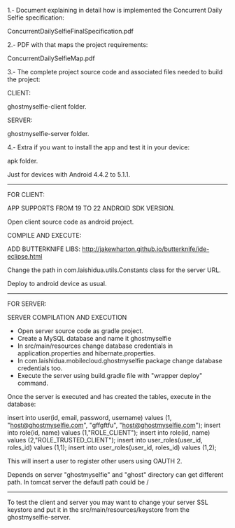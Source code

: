 
1.- Document explaining in detail how is implemented the Concurrent Daily Selfie specification:

ConcurrentDailySelfieFinalSpecification.pdf

2.- PDF with that maps the project requirements:

ConcurrentDailySelfieMap.pdf

3.- The complete project source code and associated files needed to build the project:

CLIENT:

ghostmyselfie-client folder.

SERVER:

ghostmyselfie-server folder.

4.- Extra if you want to install the app and test it in your device:

apk folder. 

Just for devices with Android 4.4.2 to 5.1.1.

--------------------------------------------------------- 
FOR CLIENT:

APP SUPPORTS FROM 19 TO 22 ANDROID SDK VERSION.

Open client source code as android project.

COMPILE AND EXECUTE:  

ADD BUTTERKNIFE LIBS: http://jakewharton.github.io/butterknife/ide-eclipse.html

Change the path in com.laishidua.utils.Constants class for the server URL.

Deploy to android device as usual.

-----------------------------------------------------------

FOR SERVER:

SERVER COMPILATION AND EXECUTION

- Open server source code as gradle project.
- Create a MySQL database and name it ghostmyselfie
- In src/main/resources change database credentials in application.properties and hibernate.properties.
- In com.laishidua.mobilecloud.ghostmyselfie package change database credentials too.
- Execute the server using build.gradle file with "wrapper deploy" command.

Once the server is executed and has created the tables, execute in the database:

insert into user(id, email, password, username) values (1, "host@ghostmyselfie.com", "gffgftfu", "host@ghostmyselfie.com");
insert into role(id, name) values (1,"ROLE_CLIENT");
insert into role(id, name) values (2,"ROLE_TRUSTED_CLIENT");
insert into user_roles(user_id, roles_id) values (1,1);
insert into user_roles(user_id, roles_id) values (1,2);

This will insert a user to register other users using OAUTH 2.

Depends on server "ghostmyselfie" and "ghost" directory can get different path. In tomcat server the defautl path could be <TOMCAT HOME PATH>/

-----------------------------------------------------------------

To test the client and server you may want to change your server SSL keystore and put it in the src/main/resources/keystore from the ghostmyselfie-server.





